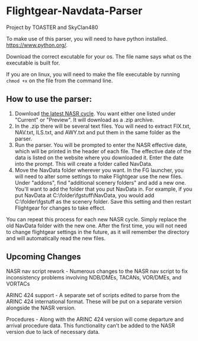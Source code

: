 # Flightgear-Navdata-Parser
Project by TOASTER and SkyClan480

To make use of this parser, you will need to have python installed. https://www.python.org/.

Download the correct excutable for your os. The file name says what os the executable is built for.

If you are on linux, you will need to make the file executable by running `chmod +x` on the file from the command line.

## How to use the parser:

1. Download [the latest NASR cycle](https://www.faa.gov/air_traffic/flight_info/aeronav/aero_data/NASR_Subscription/). You want either one listed under "Current" or "Preview". It will download as a .zip archive.
2. In the .zip there will be several text files. You will need to extract FIX.txt, NAV.txt, ILS.txt, and AWY.txt and put them in the same folder as the parser.
3. Run the parser. You will be prompted to enter the NASR effective date, which will be printed in the header of each file. The effective date of the data is listed on the website where you downloaded it. Enter the date into the prompt. This will create a folder called NavData.
5. Move the NavData folder wherever you want. In the FG launcher, you will need to alter some settings to make Flightgear use the new files. Under "addons", find "additional scenery folders" and add a new one. You'll want to add the folder that you put NavData in. For example, if you put NavData at C:\folder\fgstuff\NavData, you would add C:\folder\fgstuff as the scenery folder. Save this setting and then restart Flightgear for changes to take effect.

You can repeat this process for each new NASR cycle. Simply replace the old NavData folder with the new one. After the first time, you will not need to change flightgear settings in the future, as it will remember the directory and will automatically read the new files.

## Upcoming Changes
NASR nav script rework - Numerous changes to the NASR nav script to fix inconsistency problems involving NDB/DMEs, TACANs, VOR/DMEs, and VORTACs

ARINC 424 support - A separate set of scripts edited to parse from the ARINC 424 international format. These will be put on a separate version alongside the NASR version.

Procedures - Along with the ARINC 424 version will come departure and arrival procedure data. This functionality can't be added to the NASR version due to lack of necessary data.
